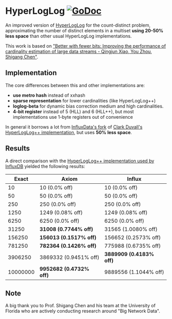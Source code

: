 # HyperLogLog [![GoDoc](https://godoc.org/github.com/axiomhq/hyperloglog?status.svg)](https://godoc.org/github.com/axiomhq/hyperloglog)
An improved version of [HyperLogLog](https://en.wikipedia.org/wiki/HyperLogLog) for the count-distinct problem, approximating the number of distinct elements in a multiset **using 20-50% less space** than other usual HyperLogLog implementations.

This work is based on ["Better with fewer bits: Improving the performance of cardinality estimation of large data streams - Qingjun Xiao, You Zhou, Shigang Chen"](http://cse.seu.edu.cn/PersonalPage/csqjxiao/csqjxiao_files/papers/INFOCOM17.pdf).

## Implementation

The core differences between this and other implementations are:
* **use metro hash** instead of xxhash
* **sparse representation** for lower cardinalities (like HyperLogLog++)
* **loglog-beta** for dynamic bias correction medium and high cardinalities.
* **4-bit register** instead of 5 (HLL) and 6 (HLL++), but most implementations use 1-byte registers out of convenience

In general it borrows a lot from [InfluxData's fork](https://github.com/influxdata/influxdb/tree/master/pkg/estimator/hll) of [Clark Duvall's HyperLogLog++ implementation](https://github.com/clarkduvall/hyperloglog), but uses **50% less space**.

## Results
A direct comparison with the [HyperLogLog++ implementation used by InfluxDB](https://github.com/influxdata/influxdb/tree/master/pkg/estimator/hll) yielded the following results:

| Exact | Axiom | Influx |
| --- | --- | --- |
| 10 | 10 (0.0% off) | 10 (0.0% off) |
| 50 |  50 (0.0% off) | 50 (0.0% off) |
| 250 | 250 (0.0% off) | 250 (0.0% off) |
| 1250 | 1249 (0.08% off) | 1249 (0.08% off) |
| 6250 | 6250 (0.0% off) | 6250 (0.0% off) |
| 31250 | **31008 (0.7744% off)** | 31565 (1.0080% off) |
| 156250 | **156013 (0.1517% off)** | 156652 (0.2573% off) |
| 781250 | **782364 (0.1426% off)** | 775988 (0.6735% off) |
| 3906250 | 3869332 (0.9451% off) | **3889909 (0.4183% off)** |
| 10000000 | **9952682 (0.4732% off)** |9889556 (1.1044% off) |


## Note
A big thank you to Prof. Shigang Chen and his team at the University of Florida who are actively conducting research around "Big Network Data".
